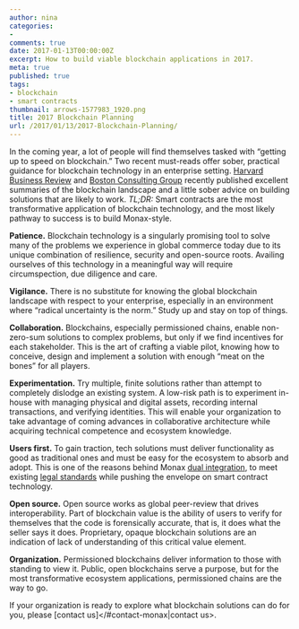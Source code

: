 ```yaml
---
author: nina
categories:
- 
comments: true
date: 2017-01-13T00:00:00Z
excerpt: How to build viable blockchain applications in 2017.
meta: true
published: true
tags:
- blockchain
- smart contracts
thumbnail: arrows-1577983_1920.png
title: 2017 Blockchain Planning 
url: /2017/01/13/2017-Blockchain-Planning/
---
```

In the coming year, a lot of people will find themselves tasked with “getting up to speed on blockchain.” Two recent must-reads offer sober, practical guidance for blockchain technology in an enterprise setting. [Harvard Business Review](https://hbr.org/2017/01/the-truth-about-blockchain) and [Boston Consulting Group](http://www.bcg.com/blockchain/thinking-outside-the-blocks.html) recently published excellent summaries of the blockchain landscape and a little sober advice on building solutions that are likely to work. *TL;DR:* Smart contracts are the most transformative application of blockchain technology, and the most likely pathway to success is to build Monax-style.

 **Patience.** Blockchain technology is a singularly promising tool to solve many of the problems we experience in global commerce today due to its unique combination of resilience, security and open-source roots. Availing ourselves of this technology in a meaningful way will require circumspection, due diligence and care. 
 
 **Vigilance.** There is no substitute for knowing the global blockchain landscape with respect to your enterprise, especially in an environment where “radical uncertainty is the norm.” Study up and stay on top of things. 
 
 **Collaboration.** Blockchains, especially permissioned chains, enable non-zero-sum solutions to complex problems, but only if we find incentives for each stakeholder. This is the art of crafting a viable pilot, knowing how to conceive, design and implement a solution with enough “meat on the bones” for all players.
 
 **Experimentation.** Try multiple, finite solutions rather than attempt to completely dislodge an existing system. A low-risk path is to experiment in-house with managing physical and digital assets, recording internal transactions, and verifying identities. This will enable your organization to take advantage of coming advances in collaborative architecture while acquiring technical competence and ecosystem knowledge. 
 
 **Users first.** To gain traction, tech solutions must deliver functionality as good as traditional ones and must be easy for the ecosystem to absorb and adopt. This is one of the reasons behind Monax [dual integration](https://monax.io/explainers/dual_integration/), to meet existing [legal standards](https://monax.io/2016/08/18/enforcing-legal-smart-contracts/) while pushing the envelope on smart contract technology. 
 
 **Open source.** Open source works as global peer-review that drives interoperability. Part of blockchain value is the ability of users to verify for themselves that the code is forensically accurate, that is, it does what the seller says it does. Proprietary, opaque blockchain solutions are an indication of lack of understanding of this critical value element. 
 
 **Organization.** Permissioned blockchains deliver information to those with standing to view it. Public, open blockchains serve a purpose, but for the most transformative ecosystem applications, permissioned chains are the way to go. 
 
 
 If your organization is ready to explore what blockchain solutions can do for you, please [contact us]</#contact-monax|contact us>.
